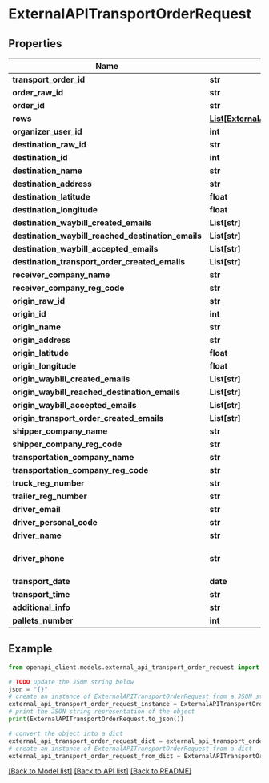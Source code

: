 # ExternalAPITransportOrderRequest


## Properties

Name | Type | Description | Notes
------------ | ------------- | ------------- | -------------
**transport_order_id** | **str** |  | 
**order_raw_id** | **str** |  | [optional] 
**order_id** | **str** |  | [optional] 
**rows** | [**List[ExternalAPITransportOrderRowRequest]**](ExternalAPITransportOrderRowRequest.md) |  | 
**organizer_user_id** | **int** |  | 
**destination_raw_id** | **str** |  | [optional] 
**destination_id** | **int** |  | [optional] 
**destination_name** | **str** |  | [optional] 
**destination_address** | **str** |  | [optional] 
**destination_latitude** | **float** |  | [optional] 
**destination_longitude** | **float** |  | [optional] 
**destination_waybill_created_emails** | **List[str]** |  | [optional] 
**destination_waybill_reached_destination_emails** | **List[str]** |  | [optional] 
**destination_waybill_accepted_emails** | **List[str]** |  | [optional] 
**destination_transport_order_created_emails** | **List[str]** |  | [optional] 
**receiver_company_name** | **str** |  | [optional] 
**receiver_company_reg_code** | **str** |  | [optional] 
**origin_raw_id** | **str** |  | [optional] 
**origin_id** | **int** |  | [optional] 
**origin_name** | **str** |  | [optional] 
**origin_address** | **str** |  | [optional] 
**origin_latitude** | **float** |  | [optional] 
**origin_longitude** | **float** |  | [optional] 
**origin_waybill_created_emails** | **List[str]** |  | [optional] 
**origin_waybill_reached_destination_emails** | **List[str]** |  | [optional] 
**origin_waybill_accepted_emails** | **List[str]** |  | [optional] 
**origin_transport_order_created_emails** | **List[str]** |  | [optional] 
**shipper_company_name** | **str** |  | [optional] 
**shipper_company_reg_code** | **str** |  | [optional] 
**transportation_company_name** | **str** |  | [optional] 
**transportation_company_reg_code** | **str** |  | [optional] 
**truck_reg_number** | **str** |  | [optional] 
**trailer_reg_number** | **str** |  | [optional] 
**driver_email** | **str** |  | [optional] 
**driver_personal_code** | **str** |  | [optional] 
**driver_name** | **str** |  | [optional] 
**driver_phone** | **str** |  | [optional] [default to '']
**transport_date** | **date** |  | 
**transport_time** | **str** |  | [optional] 
**additional_info** | **str** |  | [optional] 
**pallets_number** | **int** |  | [optional] 

## Example

```python
from openapi_client.models.external_api_transport_order_request import ExternalAPITransportOrderRequest

# TODO update the JSON string below
json = "{}"
# create an instance of ExternalAPITransportOrderRequest from a JSON string
external_api_transport_order_request_instance = ExternalAPITransportOrderRequest.from_json(json)
# print the JSON string representation of the object
print(ExternalAPITransportOrderRequest.to_json())

# convert the object into a dict
external_api_transport_order_request_dict = external_api_transport_order_request_instance.to_dict()
# create an instance of ExternalAPITransportOrderRequest from a dict
external_api_transport_order_request_from_dict = ExternalAPITransportOrderRequest.from_dict(external_api_transport_order_request_dict)
```
[[Back to Model list]](../README.md#documentation-for-models) [[Back to API list]](../README.md#documentation-for-api-endpoints) [[Back to README]](../README.md)


